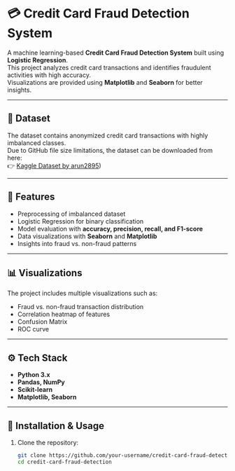 # 💳 Credit Card Fraud Detection System

A machine learning-based **Credit Card Fraud Detection System** built using **Logistic Regression**.  
This project analyzes credit card transactions and identifies fraudulent activities with high accuracy.  
Visualizations are provided using **Matplotlib** and **Seaborn** for better insights.

---

## 📂 Dataset
The dataset contains anonymized credit card transactions with highly imbalanced classes.  
Due to GitHub file size limitations, the dataset can be downloaded from here:  
👉 [Kaggle Dataset by arun2895](https://www.kaggle.com/datasets/arun2895/credit-card-dataset))  

---

## 🔑 Features
- Preprocessing of imbalanced dataset  
- Logistic Regression for binary classification  
- Model evaluation with **accuracy, precision, recall, and F1-score**  
- Data visualizations with **Seaborn** and **Matplotlib**  
- Insights into fraud vs. non-fraud patterns  

---

## 📊 Visualizations
The project includes multiple visualizations such as:  
- Fraud vs. non-fraud transaction distribution  
- Correlation heatmap of features  
- Confusion Matrix  
- ROC curve  

---

## ⚙️ Tech Stack
- **Python 3.x**  
- **Pandas, NumPy**  
- **Scikit-learn**  
- **Matplotlib, Seaborn**  

---

## 🚀 Installation & Usage
1. Clone the repository:
   ```bash
   git clone https://github.com/your-username/credit-card-fraud-detection.git
   cd credit-card-fraud-detection
